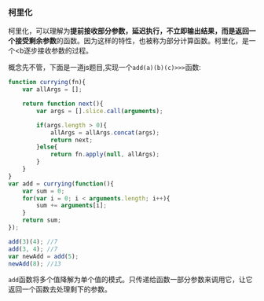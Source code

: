 ### 柯里化
柯里化，可以理解为<b>提前接收部分参数，延迟执行，不立即输出结果，而是返回一个接受剩余参数</b>的函数。因为这样的特性，也被称为部分计算函数。柯里化，是一个<b逐步接收参数的过程。

概念先不管，下面是一道js题目,实现一个`add(a)(b)(c)>>>`函数:
```js
function currying(fn){
    var allArgs = [];

    return function next(){
        var args = [].slice.call(arguments);

        if(args.length > 0){
            allArgs = allArgs.concat(args);
            return next;
        }else{
            return fn.apply(null, allArgs);
        }
    } 
}
var add = currying(function(){
    var sum = 0;
    for(var i = 0; i < arguments.length; i++){
        sum += arguments[i];
    }
    return sum;
});

add(3)(4); //7
add(3, 4); //7
var newAdd = add(5);
newAdd(8); //13
```
`add`函数将多个值降解为单个值的模式。只传递给函数一部分参数来调用它，让它返回一个函数去处理剩下的参数。
